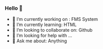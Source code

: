 ### Hello 👋


- 🔭 I’m currently working on : FMS System
- 🌱 I’m currently learning: HTML
- 👯 I’m looking to collaborate on: Github
- 🤔 I’m looking for help with ...
- 💬 Ask me about: Anything


